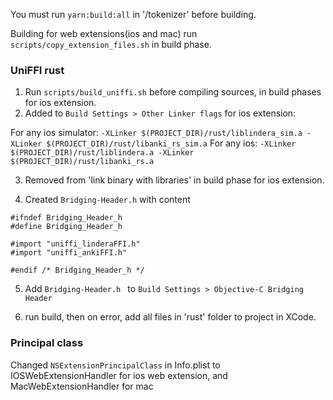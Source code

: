 You must run `yarn:build:all` in '/tokenizer' before building.

Building for web extensions(ios and mac) run `scripts/copy_extension_files.sh` in build phase.

### UniFFI rust
1. Run `scripts/build_uniffi.sh` before compiling sources, in build phases for ios extension.
2. Added to `Build Settings > Other Linker flags` for ios extension:

For any ios simulator: `-XLinker $(PROJECT_DIR)/rust/liblindera_sim.a -XLinker $(PROJECT_DIR)/rust/libanki_rs_sim.a`
For any ios: `-XLinker $(PROJECT_DIR)/rust/liblindera.a -XLinker $(PROJECT_DIR)/rust/libanki_rs.a`

3. Removed from 'link binary with libraries' in build phase for ios extension.

4. Created `Bridging-Header.h` with content
```
#ifndef Bridging_Header_h
#define Bridging_Header_h

#import "uniffi_linderaFFI.h"
#import "uniffi_ankiFFI.h"

#endif /* Bridging_Header_h */
```

5. Add `Bridging-Header.h ` to `Build Settings > Objective-C Bridging Header`

6. run build, then on error, add all files in 'rust' folder to project in XCode.

### Principal class

Changed `NSExtensionPrincipalClass` in Info.plist to IOSWebExtensionHandler for ios web extension, and MacWebExtensionHandler for mac